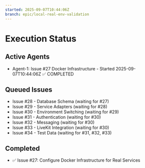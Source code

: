```yaml
---
started: 2025-09-07T10:44:06Z
branch: epic/local-real-env-validation
---
```


# Execution Status

## Active Agents
- Agent-1: Issue #27 Docker Infrastructure - Started 2025-09-07T10:44:06Z ✅ COMPLETED

## Queued Issues  
- Issue #28 - Database Schema (waiting for #27)
- Issue #29 - Service Adapters (waiting for #28)
- Issue #30 - Environment Switching (waiting for #29)
- Issue #31 - Authentication (waiting for #30)
- Issue #32 - Messaging (waiting for #30)
- Issue #33 - LiveKit Integration (waiting for #30)
- Issue #34 - Test Data (waiting for #31, #32, #33)

## Completed
- ✅ Issue #27: Configure Docker Infrastructure for Real Services
